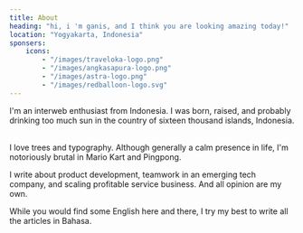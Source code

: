 ```yaml
---
title: About
heading: "hi, i 'm ganis, and I think you are looking amazing today!"
location: "Yogyakarta, Indonesia"
sponsers:
    icons:
        - "/images/traveloka-logo.png"
        - "/images/angkasapura-logo.png"
        - "/images/astra-logo.png"
        - "/images/redballoon-logo.svg"
---
```


I'm an interweb enthusiast from Indonesia. I was born, raised, and probably drinking too much sun in the country of sixteen thousand islands, Indonesia.
‍

I love trees and typography. Although generally a calm presence in life, I'm notoriously brutal in Mario Kart and Pingpong.

I write about product development, teamwork in an emerging tech company, and scaling profitable service business. And all opinion are my own.

While you would find some English here and there, I try my best to write all the articles in Bahasa.